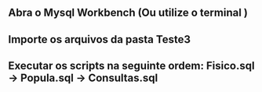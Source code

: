 

## Abra o Mysql Workbench (Ou utilize o terminal )

## Importe os arquivos da pasta Teste3

## Executar os scripts na seguinte ordem: Fisico.sql -> Popula.sql -> Consultas.sql